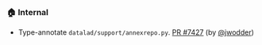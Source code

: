 ### 🏠 Internal

- Type-annotate `datalad/support/annexrepo.py`.  [PR #7427](https://github.com/datalad/datalad/pull/7427) (by [@jwodder](https://github.com/jwodder))

